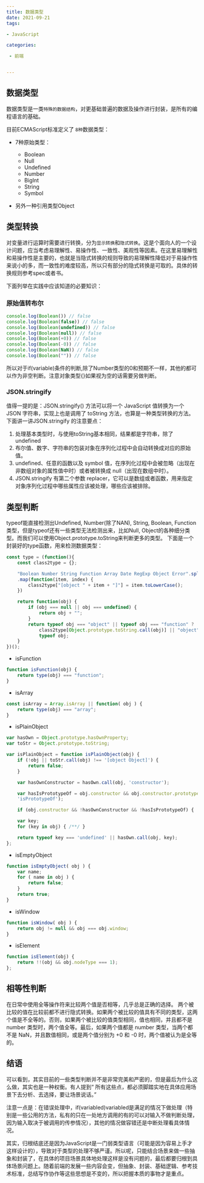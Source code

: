 ```yaml
---
title: 数据类型
date: 2021-09-21
tags: 

- JavaScript

categories:

 - 前端


---
```


## 数据类型

数据类型是一类`特殊的数据结构`，对更基础普遍的数据及操作进行封装，是所有的编程语言的基础。

目前ECMAScript标准定义了 `8种`数据类型：

* 7种原始类型：
    * Boolean
    * Null
    * Undefined
    * Number
    * BigInt
    * String
    * Symbol

* 另外一种引用类型Object


## 类型转换
对变量进行运算时需要进行转换，分为`显示转换`和`隐式转换`。这是个面向人的一个设计问题，应当考虑易理解性、易操作性、一致性、美观性等因素。在这里易理解性和易操作性是主要的，也就是当隐式转换的规则导致的易理解性降低对于易操作性来说小的多，而一致性的难度较高，所以只有部分的隐式转换是可取的。具体的转换规则参考spec或者书。

下面列举在实践中应该知道的必要知识：

### 原始值转布尔
```js
console.log(Boolean()) // false
console.log(Boolean(false)) // false
console.log(Boolean(undefined)) // false
console.log(Boolean(null)) // false
console.log(Boolean(+0)) // false
console.log(Boolean(-0)) // false
console.log(Boolean(NaN)) // false
console.log(Boolean("")) // false
```
所以对于if(variable)条件的判断,除了Number类型的0和预期不一样，其他的都可以作为非空判断。注意对象类型{}如果视为空的话需要另做判断。


### JSON.stringify
值得一提的是：JSON.stringify() 方法可以将一个 JavaScript 值转换为一个 JSON 字符串，实现上也是调用了 toString 方法，也算是一种类型转换的方法。下面讲一讲JSON.stringify 的注意要点：

1. 处理基本类型时，与使用toString基本相同，结果都是字符串，除了 undefined
2. 布尔值、数字、字符串的包装对象在序列化过程中会自动转换成对应的原始值。
3. undefined、任意的函数以及 symbol 值，在序列化过程中会被忽略（出现在非数组对象的属性值中时）或者被转换成 null（出现在数组中时）。
4. JSON.stringify 有第二个参数 replacer，它可以是数组或者函数，用来指定对象序列化过程中哪些属性应该被处理，哪些应该被排除。

## 类型判断
typeof能直接检测出Undefined, Number(除了NAN), String, Boolean, Function类型，但是typeof还有一些类型无法检测出来，比如Null, Object的各种细分类型。而我们可以使用Object.prototype.toString来判断更多的类型。
下面是一个封装好的type函数，用来检测数据类型：
```javascript
const type = (function(){
    const class2type = {};

    "Boolean Number String Function Array Date RegExp Object Error".split(" ")
    .map(function(item, index) {
        class2type["[object " + item + "]"] = item.toLowerCase();
    })

    return function(obj) {
        if (obj === null || obj === undefined) {
            return obj + "";
        }
        return typeof obj === "object" || typeof obj === "function" ?
            class2type[Object.prototype.toString.call(obj)] || "object" :
            typeof obj;
    }
})();
```

* isFunction

```js
function isFunction(obj) {
    return type(obj) === "function";
}
```

* isArray

```js
const isArray = Array.isArray || function( obj ) {
    return type(obj) === "array";
}
```

* isPlainObject

```javascript
var hasOwn = Object.prototype.hasOwnProperty;
var toStr = Object.prototype.toString;

var isPlainObject = function isPlainObject(obj) {
    if (!obj || toStr.call(obj) !== '[object Object]') {
        return false;
    }

    var hasOwnConstructor = hasOwn.call(obj, 'constructor');

    var hasIsPrototypeOf = obj.constructor && obj.constructor.prototype && hasOwn.call(obj.constructor.prototype, 
    'isPrototypeOf');

    if (obj.constructor && !hasOwnConstructor && !hasIsPrototypeOf) {          return false;}

    var key;
    for (key in obj) { /**/ }

    return typeof key === 'undefined' || hasOwn.call(obj, key);
};
```

* isEmptyObject

```js
function isEmptyObject( obj ) {
    var name;
    for ( name in obj ) {
        return false;
    }
    return true;
}
```

* isWindow

```js
function isWindow( obj ) {
    return obj != null && obj === obj.window;
}
```

* isElement

```js
function isElement(obj) {
    return !!(obj && obj.nodeType === 1);
};
```

## 相等性判断

在日常中使用全等操作符来比较两个值是否相等，几乎总是正确的选择。
两个被比较的值在比较前都不进行隐式转换。如果两个被比较的值具有不同的类型，这两个值是不全等的。否则，如果两个被比较的值类型相同，值也相同，并且都不是 number 类型时，两个值全等。最后，如果两个值都是 number 类型，当两个都不是 NaN，并且数值相同，或是两个值分别为 +0 和 -0 时，两个值被认为是全等的。

## 结语

可以看到，其实目前的一些类型判断并不是非常完美和严密的，但是最后为什么这么做，其实也是一种权衡。有人提到“
所有这些点，都必须脚踏实地在具体应用场景下去分析、去选择，要让场景说话。”

注意一点是：在错误处理中，if(variabled)variabled是满足的情况下做处理（特别是一些公用的方法，私有的只在一处地方调用的有的可以对输入不做判断处理，因为输入取决于被调用的传参情况），其他的情况做容错还是中断处理看具体情况。

其实，归根结底还是因为JavaScript是一门弱类型语言（可能是因为容易上手才这样设计的），导致对于类型的处理不够严谨。所以呢，只能结合场景来做一些抽象和封装了，在具体的项目场景具体地处理这样是没有问题的，最后都要归根到具体场景问题上。随着前端的发展一些内容会变，但抽象、封装、基础逻辑、参考技术标准，总结写作协作等这些思想是不变的，所以把握本质的事物才是重点。